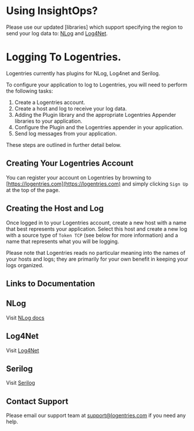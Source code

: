 # Using InsightOps?
Please use our updated [libraries] which support specifying the region to send your log data to: 
[NLog](https://insightops.help.rapid7.com/docs/nlog) and [Log4Net](https://insightops.help.rapid7.com/docs/log4net).

# Logging To Logentries.

Logentries currently has plugins for NLog, Log4net and Serilog.

To configure your application to log to Logentries, you will need to perform the following tasks:

1. Create a Logentries account.
2. Create a host and log to receive your log data.
3. Adding the Plugin library and the appropriate Logentries Appender libraries to your application.
4. Configure the Plugin and the Logentries appender in your application.
5. Send log messages from your application.

These steps are outlined in further detail below.

## Creating Your Logentries Account

You can register your account on Logentries by browning to [https://logentries.com](https://logentries.com) and simply clicking `Sign Up` at the top of the page.

## Creating the Host and Log

Once logged in to your Logentries account, create a new host with a name that best represents your application. Select this host and create a new log with a source type of `Token TCP` (see below for more information) and a name that represents what you will be logging.

Please note that Logentries reads no particular meaning into the names of your hosts and logs; they are primarily for your own benefit in keeping your logs organized.

## Links to Documentation

## NLog

Visit [NLog docs](https://docs.logentries.com/docs/nlog)

## Log4Net

Visit [Log4Net](https://docs.logentries.com/docs/log4net)

## Serilog

Visit [Serilog](https://docs.logentries.com/docs/net-serilog)

## Contact Support
Please email our support team at support@logentries.com if you need any help.
